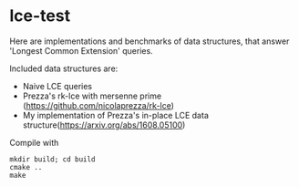 # lce-test
Here are implementations and benchmarks of data structures, that answer 'Longest Common Extension' queries.

Included data structures are:
- Naive LCE queries 
- Prezza's rk-lce with mersenne prime (https://github.com/nicolaprezza/rk-lce)
- My implementation of Prezza's in-place LCE data structure(https://arxiv.org/abs/1608.05100)

Compile with
```
mkdir build; cd build
cmake ..
make
```
